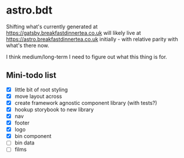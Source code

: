 # astro.bdt

Shifting what's currently generated at https://gatsby.breakfastdinnertea.co.uk will likely live at https://astro.breakfastdinnertea.co.uk initially - with relative parity with what's there now.

I think medium/long-term I need to figure out what this thing is for.

## Mini-todo list

- [x] little bit of root styling
- [x] move layout across
- [x] create framework agnostic component library (with tests?)
- [x] hookup storybook to new library
- [x] nav
- [x] footer
- [x] logo
- [x] bin component
- [ ] bin data
- [ ] films
